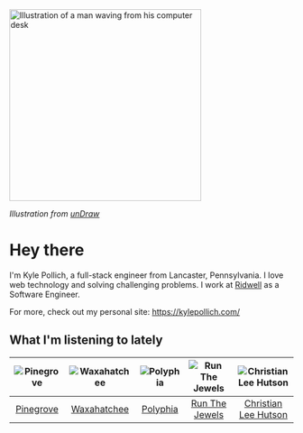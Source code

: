 <img src="https://user-images.githubusercontent.com/6766512/87306713-6f79d900-c4e6-11ea-989a-3242cbfc50c2.png" alt="Illustration of a man waving from his computer desk" height="340" />

_Illustration from [unDraw](https://undraw.co/)_

# Hey there

I'm Kyle Pollich, a full-stack engineer from Lancaster, Pennsylvania. I love web technology and solving challenging problems.
I work at [Ridwell](https://www.ridwell.com/) as a Software Engineer.

For more, check out my personal site: https://kylepollich.com/

## What I'm listening to lately

<!-- begin artists -->
  |![Pinegrove](https://i.scdn.co/image/cbed180a43a152df83d00d04bec789ca4c62ea7c)|![Waxahatchee](https://i.scdn.co/image/373dbf846d126d506ed7855858495e156225fb12)|![Polyphia](https://i.scdn.co/image/19064b362422abad8f6db31878fa1d740d91e969)|![Run The Jewels](https://i.scdn.co/image/1326ae2d7a4c50c33aace4948ae3af45d98ed00a)|![Christian Lee Hutson](https://i.scdn.co/image/e803cdc6e5a109c3fbb7e0b3cd9a63a06c001e9c)|
  |:---:|:---:|:---:|:---:|:---:|
  |[Pinegrove](https://open.spotify.com/artist/2gbT6GPXMis0OAkZbEQCYB)|[Waxahatchee](https://open.spotify.com/artist/5IWCU0V9evBlW4gIeGY4zF)|[Polyphia](https://open.spotify.com/artist/4vGrte8FDu062Ntj0RsPiZ)|[Run The Jewels](https://open.spotify.com/artist/4RnBFZRiMLRyZy0AzzTg2C)|[Christian Lee Hutson](https://open.spotify.com/artist/5B7NeaqVrmXPyF05C9tnZ3)|
<!-- end artists -->
